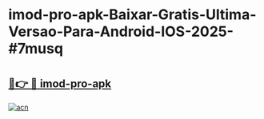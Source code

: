 # imod-pro-apk-Baixar-Gratis-Ultima-Versao-Para-Android-IOS-2025-#7musq

# <h2><a href="https://ainizakaria.my?title=imod-pro-apk&ref=24M">🔗👉 🔴 imod-pro-apk</a></h2>

[![acn](https://github.com/user-attachments/assets/0f9c940e-d8b0-45ae-aac7-cd30a18b3e1c)](https://ainizakaria.my?title=imod-pro-apk&ref=24M)

